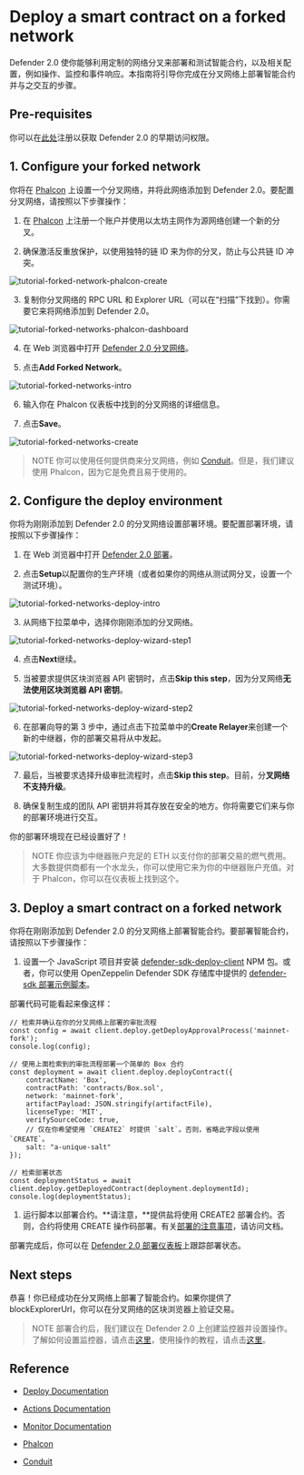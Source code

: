 # Deploy a smart contract on a forked network
Defender 2.0 使你能够利用定制的网络分叉来部署和测试智能合约，以及相关配置，例如操作、监控和事件响应。本指南将引导你完成在分叉网络上部署智能合约并与之交互的步骤。

## Pre-requisites
你可以在[此处](https://www.openzeppelin.com/defender2-waitlist)注册以获取 Defender 2.0 的早期访问权限。

## 1. Configure your forked network

你将在 [Phalcon](https://phalcon.xyz/) 上设置一个分叉网络，并将此网络添加到 Defender 2.0。要配置分叉网络，请按照以下步骤操作：

1. 在 [Phalcon](https://phalcon.xyz/) 上注册一个账户并使用以太坊主网作为源网络创建一个新的分叉。

2. 确保激活反重放保护，以使用独特的链 ID 来为你的分叉，防止与公共链 ID 冲突。

![tutorial-forked-network-phalcon-create](img/tutorial-forked-network-phalcon-create.png)

3. 复制你分叉网络的 RPC URL 和 Explorer URL（可以在“扫描”下找到）。你需要它来将网络添加到 Defender 2.0。

![tutorial-forked-networks-phalcon-dashboard](img/tutorial-forked-networks-phalcon-dashboard.png)

4. 在 Web 浏览器中打开 [Defender 2.0 分叉网络](https://defender.openzeppelin.com/v2/#/manage/networks/forks)。

5. 点击**Add Forked Network**。

![tutorial-forked-networks-intro](img/tutorial-forked-networks-deploy-intro.png)

6. 输入你在 Phalcon 仪表板中找到的分叉网络的详细信息。

7. 点击**Save**。

![tutorial-forked-networks-create](img/tutorial-forked-networks-create.png)

> NOTE
你可以使用任何提供商来分叉网络，例如 [Conduit](https://conduit.xyz/)。但是，我们建议使用 Phalcon，因为它是免费且易于使用的。

## 2. Configure the deploy environment
你将为刚刚添加到 Defender 2.0 的分叉网络设置部署环境。要配置部署环境，请按照以下步骤操作：

1. 在 Web 浏览器中打开 [Defender 2.0 部署](https://defender.openzeppelin.com/v2/#/deploy)。

2. 点击**Setup**以配置你的生产环境（或者如果你的网络从测试网分叉，设置一个测试环境）。

![tutorial-forked-networks-deploy-intro](img/tutorial-forked-networks-deploy-intro.png)

3. 从网络下拉菜单中，选择你刚刚添加的分叉网络。

![tutorial-forked-networks-deploy-wizard-step1](img/tutorial-forked-networks-deploy-wizard-step1.png)

4. 点击**Next**继续。

5. 当被要求提供区块浏览器 API 密钥时，点击**Skip this step**，因为分叉网络**无法使用区块浏览器 API 密钥**。

![tutorial-forked-networks-deploy-wizard-step2](img/tutorial-forked-networks-deploy-wizard-step2.png)

6. 在部署向导的第 3 步中，通过点击下拉菜单中的**Create Relayer**来创建一个新的中继器，你的部署交易将从中发起。

![tutorial-forked-networks-deploy-wizard-step3](img/tutorial-forked-networks-deploy-wizard-step3.png)

7. 最后，当被要求选择升级审批流程时，点击**Skip this step**。目前，分**叉网络不支持升级**。

8. 确保复制生成的团队 API 密钥并将其存放在安全的地方。你将需要它们来与你的部署环境进行交互。

你的部署环境现在已经设置好了！

> NOTE
你应该为中继器账户充足的 ETH 以支付你的部署交易的燃气费用。大多数提供商都有一个水龙头，你可以使用它来为你的中继器账户充值。对于 Phalcon，你可以在仪表板上找到这个。

## 3. Deploy a smart contract on a forked network
你将在刚刚添加到 Defender 2.0 的分叉网络上部署智能合约。要部署智能合约，请按照以下步骤操作：

1. 设置一个 JavaScript 项目并安装 [defender-sdk-deploy-client](https://www.npmjs.com/package/@openzeppelin/defender-sdk-deploy-client) NPM 包。或者，你可以使用 OpenZeppelin Defender SDK 存储库中提供的 [defender-sdk 部署示例脚本](https://github.com/OpenZeppelin/defender-sdk/blob/main/examples/deploy-contract/index.js)。

部署代码可能看起来像这样：
```
// 检索并确认在你的分叉网络上部署的审批流程
const config = await client.deploy.getDeployApprovalProcess('mainnet-fork');
console.log(config);

// 使用上面检索到的审批流程部署一个简单的 Box 合约
const deployment = await client.deploy.deployContract({
    contractName: 'Box',
    contractPath: 'contracts/Box.sol',
    network: 'mainnet-fork',
    artifactPayload: JSON.stringify(artifactFile),
    licenseType: 'MIT',
    verifySourceCode: true,
    // 仅在你希望使用 `CREATE2` 时提供 `salt`。否则，省略此字段以使用 `CREATE`。
    salt: "a-unique-salt"
});

// 检索部署状态
const deploymentStatus = await client.deploy.getDeployedContract(deployment.deploymentId);
console.log(deploymentStatus);
```

1. 运行脚本以部署合约。**请注意，**提供盐将使用 CREATE2 部署合约。否则，合约将使用 CREATE 操作码部署。有关[部署的注意事项](../../Tutorials/Deploy/Deploy.md#caveats)，请访问文档。

部署完成后，你可以在 [Defender 2.0 部署仪表板](https://defender.openzeppelin.com/v2/#/deploy/environment/production)上跟踪部署状态。

## Next steps
恭喜！你已经成功在分叉网络上部署了智能合约。如果你提供了 blockExplorerUrl，你可以在分叉网络的区块浏览器上验证交易。

> NOTE
部署合约后，我们建议在 Defender 2.0 上创建监控器并设置操作。了解如何设置监控器，请点击[这里](../../Tutorials/Monitor/Monitor.md)，使用操作的教程，请点击[这里](../../Tutorials/Actions/Actions.md)。

## Reference
* [Deploy Documentation](../../Modules/Deploy.md)

* [Actions Documentation](../../Modules/Actions/Actions.md)

* [Monitor Documentation](../../Modules/Monitor/Monitor.md)

* [Phalcon](https://phalcon.xyz/)

* [Conduit](https://conduit.xyz/)